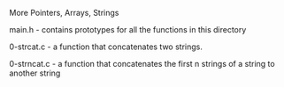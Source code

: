 More Pointers, Arrays, Strings

main.h - contains prototypes for all the functions in this directory

0-strcat.c - a function that concatenates two strings.

0-strncat.c - a function that concatenates the first n strings of a string to another string
